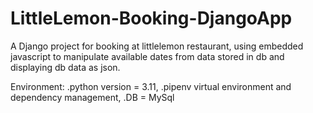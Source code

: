 # LittleLemon-Booking-DjangoApp
A Django project for booking at littlelemon restaurant,
using embedded javascript to manipulate available dates from data stored in db and displaying db data as json.

Environment:
.python version = 3.11,
.pipenv virtual environment and dependency management,
.DB = MySql
